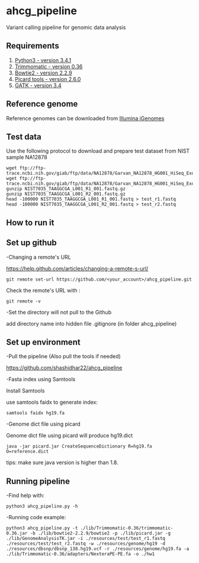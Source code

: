 # ahcg_pipeline
Variant calling pipeline for genomic data analysis

## Requirements

1. [Python3 - version 3.4.1](https://www.python.org/download/releases/3.4.1/)
2. [Trimmomatic - version 0.36](http://www.usadellab.org/cms/uploads/supplementary/Trimmomatic/Trimmomatic-0.36.zip)
3. [Bowtie2 - version 2.2.9](https://sourceforge.net/projects/bowtie-bio/files/bowtie2/2.2.9/)
4. [Picard tools - version 2.6.0](https://github.com/broadinstitute/picard/releases/download/2.6.0/picard.jar)
5. [GATK - version 3.4](https://software.broadinstitute.org/gatk/download/)

## Reference genome

Reference genomes can be downloaded from [Illumina iGenomes](http://support.illumina.com/sequencing/sequencing_software/igenome.html)

## Test data

Use the following protocol to download and prepare test dataset from NIST sample NA12878
```{sh}
wget ftp://ftp-trace.ncbi.nih.gov/giab/ftp/data/NA12878/Garvan_NA12878_HG001_HiSeq_Exome/NIST7035_TAAGGCGA_L001_R1_001.fastq.gz
wget ftp://ftp-trace.ncbi.nih.gov/giab/ftp/data/NA12878/Garvan_NA12878_HG001_HiSeq_Exome/NIST7035_TAAGGCGA_L001_R2_001.fastq.gz
gunzip NIST7035_TAAGGCGA_L001_R1_001.fastq.gz
gunzip NIST7035_TAAGGCGA_L001_R2_001.fastq.gz
head -100000 NIST7035_TAAGGCGA_L001_R1_001.fastq > test_r1.fastq
head -100000 NIST7035_TAAGGCGA_L001_R2_001.fastq > test_r2.fastq
```
## How to run it
## Set up github
-Changing a remote's URL

https://help.github.com/articles/changing-a-remote-s-url/
```
git remote set-url https://github.com/<your_account>/ahcg_pipeline.git
```
Check the remote's URL with : 
```
git remote -v
```
-Set the directory will not pull to the Github
 
add directory name into hidden file .gitignore (in folder ahcg_pipeline)

## Set up environment
-Pull the pipeline (Also pull the tools if needed)

https://github.com/shashidhar22/ahcg_pipeline

-Fasta index using Samtools

Install Samtools

use samtools faidx to generate index:
```
samtools faidx hg19.fa
```

-Genome dict file using picard 

Genome dict file using picard will produce hg19.dict
```
java -jar picard.jar CreateSequenceDictionary R=hg19.fa O=reference.dict
```
tips: make sure java version is higher than 1.8.

## Running pipeline

-Find help with:
```
python3 ahcg_pipeline.py -h
```
-Running code example:
```
python3 ahcg_pipeline.py -t ./lib/Trimmomatic-0.36/trimmomatic-0.36.jar -b ./lib/bowtie2-2.2.9/bowtie2 -p ./lib/picard.jar -g ./lib/GenomeAnalysisTK.jar -i ./resources/test/test_r1.fastq ./resources/test/test_r2.fastq -w ./resources/genome/hg19 -d ./resources/dbsnp/dbsnp_138.hg19.vcf -r ./resources/genome/hg19.fa -a ./lib/Trimmomatic-0.36/adapters/NexteraPE-PE.fa -o ./hw1
```
